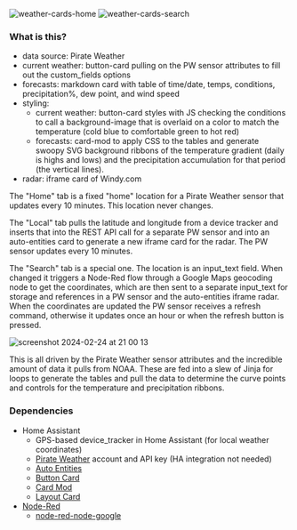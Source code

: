 ![weather-cards-home](https://github.com/derekakessler/Home-Assistant-Custom-Weather-Cards/assets/1646121/fc0c2492-711f-4ba9-b7cd-7917566b2446)
![weather-cards-search](https://github.com/derekakessler/Home-Assistant-Custom-Weather-Cards/assets/1646121/449a2f77-4c40-49b7-b631-b348b4ea9414)

### What is this?

- data source: Pirate Weather
- current weather: button-card pulling on the PW sensor attributes to fill out the custom_fields options
- forecasts: markdown card with table of time/date, temps, conditions, precipitation%, dew point, and wind speed
- styling:
  - current weather: button-card styles with JS checking the conditions to call a background-image that is overlaid on a color to match the temperature (cold blue to comfortable green to hot red)
  - forecasts: card-mod to apply CSS to the tables and generate swoopy SVG background ribbons of the temperature gradient (daily is highs and lows) and the precipitation accumulation for that period (the vertical lines).
- radar: iframe card of Windy.com

The "Home" tab is a fixed "home" location for a Pirate Weather sensor that updates every 10 minutes. This location never changes.

The "Local" tab pulls the latitude and longitude from a device tracker and inserts that into the REST API call for a separate PW sensor and into an auto-entities card to generate a new iframe card for the radar. The PW sensor updates every 10 minutes.

The "Search" tab is a special one. The location is an input_text field. When changed it triggers a Node-Red flow through a Google Maps geocoding node to get the coordinates, which are then sent to a separate input_text for storage and references in a PW sensor and the auto-entities iframe radar. When the coordinates are updated the PW sensor receives a refresh command, otherwise it updates once an hour or when the refresh button is pressed.

![screenshot 2024-02-24 at 21 00 13](https://github.com/derekakessler/Home-Assistant-Custom-Weather-Cards/assets/1646121/784fa1b4-2610-439f-b9fc-f9ec70bda461)

This is all driven by the Pirate Weather sensor attributes and the incredible amount of data it pulls from NOAA. These are fed into a slew of Jinja for loops to generate the tables and pull the data to determine the curve points and controls for the temperature and precipitation ribbons.

### Dependencies

- Home Assistant
  - GPS-based device_tracker in Home Assistant (for local weather coordinates)
  - [Pirate Weather](https://pirate-weather.apiable.io/) account and API key (HA integration not needed)
  - [Auto Entities](https://github.com/thomasloven/lovelace-auto-entities)
  - [Button Card](https://github.com/custom-cards/button-card)
  - [Card Mod](https://github.com/thomasloven/lovelace-card-mod)
  - [Layout Card](https://github.com/thomasloven/lovelace-layout-card)
- [Node-Red](https://github.com/hassio-addons/addon-node-red)
  - [node-red-node-google](https://flows.nodered.org/node/node-red-node-google)
